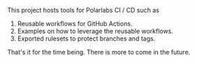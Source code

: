 This project hosts tools for Polarlabs CI / CD such as 

1. Reusable workflows for GitHub Actions.
2. Examples on how to leverage the reusable workflows.
3. Exported rulesets to protect branches and tags.

That's it for the time being. There is more to come in the future.

